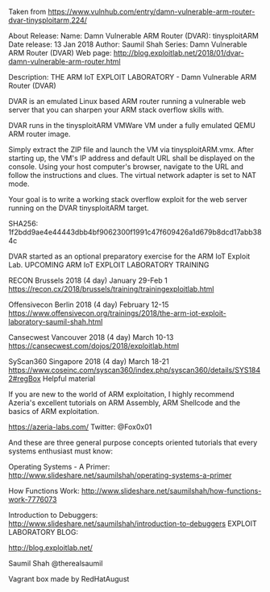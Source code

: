 Taken from https://www.vulnhub.com/entry/damn-vulnerable-arm-router-dvar-tinysploitarm,224/ 

About Release:
    Name: Damn Vulnerable ARM Router (DVAR): tinysploitARM
    Date release: 13 Jan 2018
    Author: Saumil Shah
    Series: Damn Vulnerable ARM Router (DVAR)
    Web page: http://blog.exploitlab.net/2018/01/dvar-damn-vulnerable-arm-router.html

Description:
THE ARM IoT EXPLOIT LABORATORY - Damn Vulnerable ARM Router (DVAR)

DVAR is an emulated Linux based ARM router running a vulnerable web server that you can sharpen your ARM stack overflow skills with.

DVAR runs in the tinysploitARM VMWare VM under a fully emulated QEMU ARM router image.

Simply extract the ZIP file and launch the VM via tinysploitARM.vmx. After starting up, the VM's IP address and default URL shall be displayed on the console. Using your host computer's browser, navigate to the URL and follow the instructions and clues. The virtual network adapter is set to NAT mode.

Your goal is to write a working stack overflow exploit for the web server running on the DVAR tinysploitARM target.

SHA256: 1f2bdd9ae4e44443dbb4bf9062300f1991c47f609426a1d679b8dcd17abb384c

DVAR started as an optional preparatory exercise for the ARM IoT Exploit Lab.
UPCOMING ARM IoT EXPLOIT LABORATORY TRAINING

RECON Brussels 2018 (4 day) January 29-Feb 1 https://recon.cx/2018/brussels/training/trainingexploitlab.html

Offensivecon Berlin 2018 (4 day) February 12-15 https://www.offensivecon.org/trainings/2018/the-arm-iot-exploit-laboratory-saumil-shah.html

Cansecwest Vancouver 2018 (4 day) March 10-13 https://cansecwest.com/dojos/2018/exploitlab.html

SyScan360 Singapore 2018 (4 day) March 18-21 https://www.coseinc.com/syscan360/index.php/syscan360/details/SYS1842#regBox
Helpful material

If you are new to the world of ARM exploitation, I highly recommend Azeria's excellent tutorials on ARM Assembly, ARM Shellcode and the basics of ARM exploitation.

https://azeria-labs.com/ Twitter: @Fox0x01

And these are three general purpose concepts oriented tutorials that every systems enthusiast must know:

Operating Systems - A Primer: http://www.slideshare.net/saumilshah/operating-systems-a-primer

How Functions Work: http://www.slideshare.net/saumilshah/how-functions-work-7776073

Introduction to Debuggers: http://www.slideshare.net/saumilshah/introduction-to-debuggers
EXPLOIT LABORATORY BLOG:

http://blog.exploitlab.net/

Saumil Shah @therealsaumil

Vagrant box made by RedHatAugust
